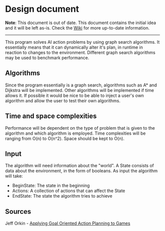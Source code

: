 # Design document

**Note**: This document is out of date. This document contains the initial
idea and it will be left as-is. Check the [Wiki](https://github.com/doc97/GOAPer/wiki)
for more up-to-date information.

---

This program solves AI action problems by using graph search algorithms.
It essentially means that it can dynamically alter it's plan, in runtime
in reaction to changes to the environment.
Different graph search algorithms may be used to benchmark performance.

## Algorithms

Since the program essentially is a graph search, algorithms such as A\* and
Dijkstra will be implemented. Other algorithms will be implemented if time
allows it.
If possible it would be nice to be able to inject a user's own algorithm and
allow the user to test their own algorithms.

## Time and space complexities

Performance will be dependent on the type of problem that is given to the
algorithm and which algorithm is employed. Time complexities will
be ranging from O(n) to O(n^2). Space should be kept to O(n).

## Input

The algorithm will need information about the "world". A State consists of
data about the environment, in the form of booleans. As input the algorithm
will take:
- BeginState: The state in the beginning
- Actions: A collection of actions that can affect the State
- EndState: The state the algorithm tries to achieve

## Sources

Jeff Orkin - [Applying Goal Oriented Action Planning to Games](http://alumni.media.mit.edu/~jorkin/GOAP_draft_AIWisdom2_2003.pdf)

